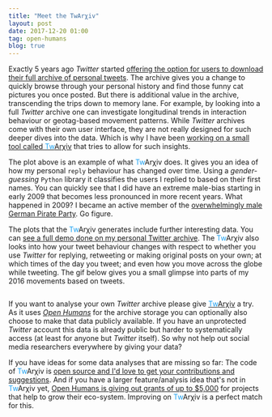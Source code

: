 ```yaml
---
title: "Meet the TwArχiv"
layout: post
date: 2017-12-20 01:00
tag: open-humans
blog: true
---
```

<link href='https://cdnjs.cloudflare.com/ajax/libs/metrics-graphics/2.11.0/metricsgraphics.min.css' rel='stylesheet' type='text/css'>
<script src='https://cdnjs.cloudflare.com/ajax/libs/jquery/3.1.0/jquery.min.js'></script>
<script src="https://d3js.org/d3.v4.min.js"></script>
<script src="https://cdnjs.cloudflare.com/ajax/libs/metrics-graphics/2.11.0/metricsgraphics.min.js"></script>

Exactly 5 years ago *Twitter* started [offering the option for users to download their full
archive of personal tweets](https://blog.twitter.com/official/en_us/a/2012/your-twitter-archive.html). The archive gives you a change to quickly browse through your
personal history and find those funny cat pictures you once posted. But there is additional value in the archive, transcending the trips down to memory lane. For example, by looking into a full *Twitter* archive one can investigate longitudinal trends in interaction behaviour or geotag-based movement patterns. While *Twitter* archives come with their own user interface, they are not really designed for such deeper dives into the data. Which is why I have been <a href='http://twarxiv.org/'>working on a small tool called <font color="#1DA1F2">Tw</font>Arχiv</a> that tries to allow for such insights.

<div class='gender_replies'></div>

The plot above is an example of what <font color="#1DA1F2">Tw</font>Arχiv does. It gives you an idea of how my personal `reply` behaviour has changed over time. Using a *gender-guessing* `Python` library it classifies the users I replied to based on their first names. You can quickly see that I did have an extreme male-bias starting in early 2009 that becomes less pronounced in more recent years. What happened in 2009? I became an active member of the [overwhelmingly male German Pirate Party](https://en.wikipedia.org/wiki/Pirate_Party_Germany). Go figure.

The plots that the <font color="#1DA1F2">Tw</font>Arχiv generates include further interesting data. You can [see a full demo done on my personal Twitter archive](https://twtr-analyser.herokuapp.com/tweet_display/interactions/72944223/). The <font color="#1DA1F2">Tw</font>Arχiv also looks into how your tweet behaviour changes with respect to whether you use *Twitter* for replying, retweeting or making original posts on your own; at which times of the day you tweet; and even how you move across the globe while tweeting. The gif below gives you a small glimpse into parts of my 2016 movements based on tweets.

<center><a href='https://twtr-analyser.herokuapp.com/tweet_display/location/72944223/'><img src="/assets/images/twitter-map.gif" alt=""></a></center>

If you want to analyse your own *Twitter* archive please give <a href='http://twarxiv.org/'><font color="#1DA1F2">Tw</font>Arχiv</a> a try. As it uses [*Open Humans*](https://www.openhumans.org) for the archive storage you can optionally also choose to make that data publicly available. If you have an unprotected *Twitter* account this data is already public but harder to systematically access (at least for anyone but *Twitter* itself). So why not help out social media researchers everywhere by giving your data?

If you have ideas for some data analyses that are missing so far: The code of <font color="#1DA1F2">Tw</font>Arχiv is [open source and I'd love to get your contributions and suggestions](https://github.com/gedankenstuecke/twitter-analyser). And if you have a larger feature/analysis idea that's not in <font color="#1DA1F2">Tw</font>Arχiv yet, [Open Humans is giving out grants of up to $5,000](https://www.openhumans.org/grants) for projects that help to grow their eco-system. Improving on <font color="#1DA1F2">Tw</font>Arχiv is a perfect match for this.

<script>

d3.json('/graph.json', function(data) {
   data = MG.convert.date(data, 'date');
   MG.data_graphic({
     title: "replies & gender",
     data: data,
     width: 600,
     height: 450,
     right: 60,
     full_width: true,
     target: ".gender_replies",
     x_accessor: "date",
     y_accessor: ["male",'female'],
     legend: ["male",'female'],
     aggregate_rollover: true,
   });
});
</script>
